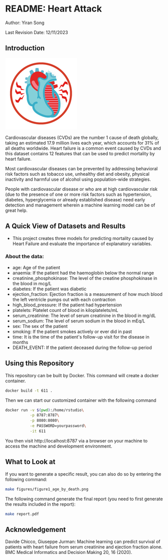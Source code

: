 # README: Heart Attack

Author: Yiran Song

Last Revision Date: 12/11/2023

## Introduction

![Heart_Disease](./Heart_Disease.png)

Cardiovascular diseases (CVDs) are the number 1 cause of death globally, taking an estimated 17.9 million lives each year, which accounts for 31% of all deaths worldwide. Heart failure is a common event caused by CVDs and this dataset contains 12 features that can be used to predict mortality by heart failure.

Most cardiovascular diseases can be prevented by addressing behavioral risk factors such as tobacco use, unhealthy diet and obesity, physical inactivity and harmful use of alcohol using population-wide strategies.

People with cardiovascular disease or who are at high cardiovascular risk (due to the presence of one or more risk factors such as hypertension, diabetes, hyperglycemia or already established disease) need early detection and management wherein a machine learning model can be of great help.

## A Quick View of Datasets and Results
- This project creates three models for predicting mortality caused by Heart Failure and evaluate the importance of explanatory variables.

### About the data:
- age: Age of the patient
- anaemia: If the patient had the haemoglobin below the normal range
- creatinine_phosphokinase: The level of the creatine phosphokinase in the blood in mcg/L
- diabetes: If the patient was diabetic
- ejection_fraction: Ejection fraction is a measurement of how much blood the left ventricle pumps out with each contraction
- high_blood_pressure: If the patient had hypertension
- platelets: Platelet count of blood in kiloplatelets/mL
- serum_creatinine: The level of serum creatinine in the blood in mg/dL
- serum_sodium: The level of serum sodium in the blood in mEq/L
- sex: The sex of the patient
- smoking: If the patient smokes actively or ever did in past
- time: It is the time of the patient's follow-up visit for the disease in months
- DEATH_EVENT: If the patient deceased during the follow-up period

## Using this Repository
This repository can be built by Docker. This command will create a docker container. 

```bash
docker build -t 611 .
```

Then we can start our customized container with the following command

```bash
docker run -v $(pwd):/home/rstudio\
           -p 8787:8787\
           -p 8080:8080\
           -e PASSWORD=yourpassword\
           -it 611
```
You then visit http://localhost:8787 via a browser on your machine to access the machine and development environment.

## What to Look at

If you want to generate a specific result, you can also do so by entering the following command:

```bash
make figures/figure1_age_by_death.png
```

The following command generate the final report (you need to first generate the results included in the report):

```bash
make report.pdf
```

## Acknowledgement
Davide Chicco, Giuseppe Jurman: Machine learning can predict survival of patients with heart failure from serum creatinine and ejection fraction alone. BMC Medical Informatics and Decision Making 20, 16 (2020). 
